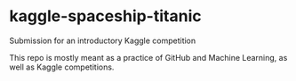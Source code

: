 # kaggle-spaceship-titanic
Submission for an introductory Kaggle competition

This repo is mostly meant as a practice of GitHub and Machine Learning, as well as Kaggle competitions.
